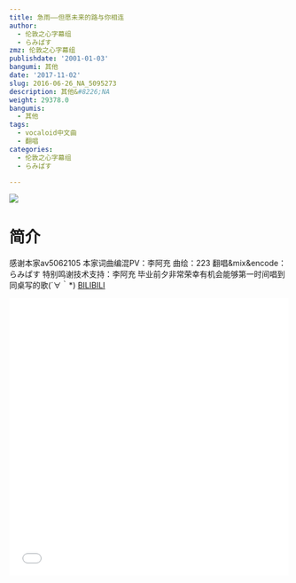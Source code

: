```yaml
---
title: 急雨——但愿未来的路与你相连
author:
  - 伦敦之心字幕组
  - らみぱす
zmz: 伦敦之心字幕组
publishdate: '2001-01-03'
bangumi: 其他
date: '2017-11-02'
slug: 2016-06-26_NA_5095273
description: 其他&#8226;NA
weight: 29378.0
bangumis:
  - 其他
tags:
  - vocaloid中文曲
  - 翻唱
categories:
  - 伦敦之心字幕组
  - らみぱす

---
```

![](https://i.imgur.com/DdwK2fQ.png)
# 简介  
感谢本家av5062105
本家词曲编混PV：李阿充
曲绘：223
翻唱&amp;mix&amp;encode：らみぱす
特别鸣谢技术支持：李阿充
毕业前夕非常荣幸有机会能够第一时间唱到同桌写的歌(´∀｀*)
  [BILIBILI](https://www.bilibili.com/video/av5095273/)

<div class="vcontainer">  <iframe class='video' src="//www.bilibili.com/html/html5player.html?cid=8277135&aid=5095273" width="100%" height="500" frameborder="0" allowfullscreen="allowfullscreen"></iframe></div>
